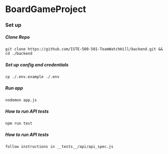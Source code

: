 # BoardGameProject

### Set up
##### Clone Repo
```
git clone https://github.com/ISTE-500-501-TeamWatchHill/backend.git && cd ./backend
```

##### Set up config and credentials
```
cp ./.env.example ./.env
```

##### Run app
```
nodemon app.js
```

##### How to run API tests
```
npm run test
```

##### How to run API tests
```
follow instructions in __tests__/api/api_spec.js
```
